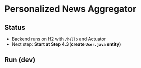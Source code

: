 # Personalized News Aggregator
 
## Status
- Backend runs on H2 with `/hello` and Actuator
- Next step: **Start at Step 4.3 (create `User.java` entity)**
 
## Run (dev)